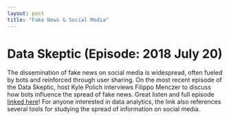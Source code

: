 ```yaml
---
layout: post
title: "Fake News & Social Media"
---
```


# Data Skeptic (Episode: 2018 July 20)

The dissemination of fake news on social media is widespread, often fueled by bots and reinforced through user sharing. On the most recent episode of the Data Skeptic, host Kyle Polich interviews Filippo Menczer to discuss how bots influence the spread of fake news. Great listen and full episode [linked here](https://dataskeptic.com/blog/episodes/2018/the-spread-of-fake-news)! For anyone interested in data analytics, the link also references several tools for studying the spread of information on social media.
